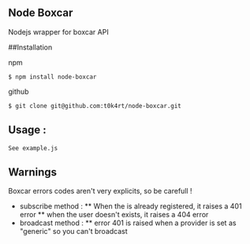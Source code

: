 ## Node Boxcar

Nodejs wrapper for boxcar API

##Installation

npm

    $ npm install node-boxcar

github

    $ git clone git@github.com:t0k4rt/node-boxcar.git

## Usage :

    See example.js



## Warnings

Boxcar errors codes aren't very explicits, so be carefull !

* subscribe method :
** When the is already registered, it raises a 401 error
** when the user doesn't exists, it raises a 404 error
* broadcast method :
** error 401 is raised when a provider is set as "generic" so you can't broadcast





